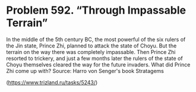 # Problem 592. “Through Impassable Terrain”

In the middle of the 5th century BC, the most powerful of the six rulers of the Jin state, Prince Zhi, planned to attack the state of Choyu. But the terrain on the way there was completely impassable. Then Prince Zhi resorted to trickery, and just a few months later the rulers of the state of Choyu themselves cleared the way for the future invaders. What did Prince Zhi come up with? Source: Harro von Senger's book Stratagems

(https://www.trizland.ru/tasks/5243/)